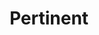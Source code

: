 ---
layout: post_page
title: Pertinent
definition: Something that has a logical connection to the current subject.
synonyms:  admissible, related, appropriate,
example1: The surgeon will require all of the <strong>pertinent</strong> equipment to perform the heart surgery.
example2: If you perform a Google search, you will easily find a list of articles <strong>pertinent</strong> to the subject you were discussing.
---